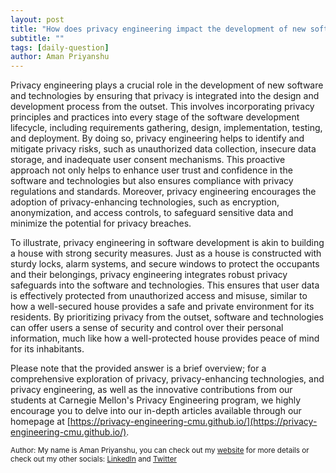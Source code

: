 ```yaml
---
layout: post
title: "How does privacy engineering impact the development of new software and technologies?"
subtitle: ""
tags: [daily-question]
author: Aman Priyanshu
---
```


Privacy engineering plays a crucial role in the development of new software and technologies by ensuring that privacy is integrated into the design and development process from the outset. This involves incorporating privacy principles and practices into every stage of the software development lifecycle, including requirements gathering, design, implementation, testing, and deployment. By doing so, privacy engineering helps to identify and mitigate privacy risks, such as unauthorized data collection, insecure data storage, and inadequate user consent mechanisms. This proactive approach not only helps to enhance user trust and confidence in the software and technologies but also ensures compliance with privacy regulations and standards. Moreover, privacy engineering encourages the adoption of privacy-enhancing technologies, such as encryption, anonymization, and access controls, to safeguard sensitive data and minimize the potential for privacy breaches.

To illustrate, privacy engineering in software development is akin to building a house with strong security measures. Just as a house is constructed with sturdy locks, alarm systems, and secure windows to protect the occupants and their belongings, privacy engineering integrates robust privacy safeguards into the software and technologies. This ensures that user data is effectively protected from unauthorized access and misuse, similar to how a well-secured house provides a safe and private environment for its residents. By prioritizing privacy from the outset, software and technologies can offer users a sense of security and control over their personal information, much like how a well-protected house provides peace of mind for its inhabitants.

Please note that the provided answer is a brief overview; for a comprehensive exploration of privacy, privacy-enhancing technologies, and privacy engineering, as well as the innovative contributions from our students at Carnegie Mellon's Privacy Engineering program, we highly encourage you to delve into our in-depth articles available through our homepage at [https://privacy-engineering-cmu.github.io/](https://privacy-engineering-cmu.github.io/).

<small>Author: My name is Aman Priyanshu, you can check out my [website](https://amanpriyanshu.github.io/) for more details or check out my other socials: [LinkedIn](https://www.linkedin.com/in/aman-priyanshu/) and [Twitter](https://twitter.com/AmanPriyanshu6)</small>

